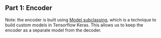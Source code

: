 ## Part 1: Encoder



Note: the encoder is built using [Model subclassing](https://www.tensorflow.org/guide/keras/custom_layers_and_models), which is a technique to build custom models in Tensorflow Keras. This allows us to keep the encoder as a separate model from the decoder.

